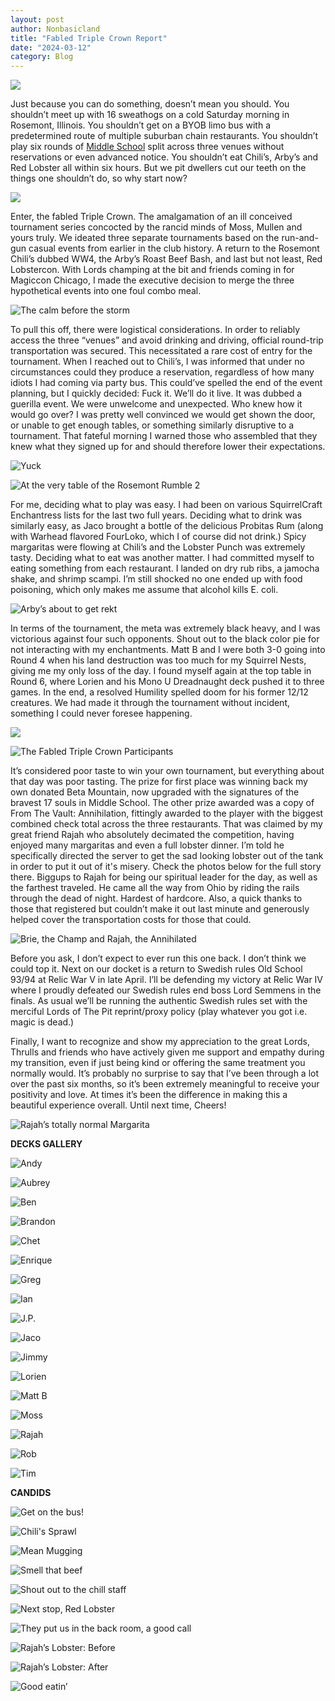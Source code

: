```yaml
---
layout: post
author: Nonbasicland
title: "Fabled Triple Crown Report"
date: "2024-03-12"
category: Blog
---
```


![](/assets/images/banners/enchantresss-presence.jpg)

Just because you can do something, doesn’t mean you should. You shouldn’t meet up with 16 sweathogs on a cold Saturday morning in Rosemont, Illinois. You shouldn’t get on a BYOB limo bus with a predetermined route of multiple suburban chain restaurants. You shouldn’t play six rounds of
[Middle School](https://lordsofthepit.com/formats#middle-school-rules) split across three venues without reservations or even advanced notice. You shouldn’t eat Chili’s, Arby’s and Red Lobster all within six hours. But we pit dwellers cut our teeth on the things one shouldn’t do, so why start now? 

![](/assets/images/2024fabledtriplecrown/FTC_Flyer.jpg)

Enter, the fabled Triple Crown. The amalgamation of an ill conceived tournament series concocted by the rancid minds of Moss, Mullen and yours truly. We ideated three separate tournaments based on the run-and-gun casual events from earlier in the club history. A return to the Rosemont Chili’s dubbed WW4, the Arby’s Roast Beef Bash, and last but not least, Red Lobstercon. With Lords champing at the bit and friends coming in for Magiccon Chicago, I made the executive decision to merge the three hypothetical events into one foul combo meal. 

![The calm before the storm](/assets/images/2024fabledtriplecrown/FTC_Bus1.jpg)

To pull this off, there were logistical considerations. In order to reliably access the three “venues” and avoid drinking and driving, official round-trip transportation was secured. This necessitated a rare cost of entry for the tournament. When I reached out to Chili’s, I was informed that under no circumstances could they produce a reservation, regardless of how many idiots I had coming via party bus. This could’ve spelled the end of the event planning, but I quickly decided: Fuck it. We’ll do it live. It was dubbed a guerilla event. We were unwelcome and unexpected. Who knew how it would go over? I was pretty well convinced we would get shown the door, or unable to get enough tables, or something similarly disruptive to a tournament. That fateful morning I warned those who assembled that they knew what they signed up for and should therefore lower their expectations.

![Yuck](/assets/images/2024fabledtriplecrown/FTC_Bus3.jpg)

![At the very table of the Rosemont Rumble 2](/assets/images/2024fabledtriplecrown/FTC_Chilis1.jpg)

For me, deciding what to play was easy. I had been on various SquirrelCraft Enchantress lists for the last two full years. Deciding what to drink was similarly easy, as Jaco brought a bottle of the delicious Probitas Rum (along with Warhead flavored FourLoko, which I of course did not drink.) Spicy margaritas were flowing at Chili’s and the Lobster Punch was extremely tasty. Deciding what to eat was another matter. I had committed myself to eating something from each restaurant. I landed on dry rub ribs, a jamocha shake, and shrimp scampi. I’m still shocked no one ended up with food poisoning, which only makes me assume that alcohol kills E. coli.

![Arby’s about to get rekt](/assets/images/2024fabledtriplecrown/FTC_Arbys1.jpg)

In terms of the tournament, the meta was extremely black heavy, and I was victorious against four such opponents. Shout out to the black color pie for not interacting with my enchantments. Matt B and I were both 3-0 going into Round 4 when his land destruction was too much for my Squirrel Nests, giving me my only loss of the day. I found myself again at the top table in Round 6, where Lorien and his Mono U Dreadnaught deck pushed it to three games. In the end, a resolved Humility spelled doom for his former 12/12 creatures. We had made it through the tournament without incident, something I could never foresee happening.

![](/assets/images/2024fabledtriplecrown/FTC_Results.jpg)

![The Fabled Triple Crown Participants](/assets/images/2024fabledtriplecrown/FTC_Group.jpg)

It’s considered poor taste to win your own tournament, but everything about that day was poor tasting. The prize for first place was winning back my own donated Beta Mountain, now upgraded with the signatures of the bravest 17 souls in Middle School. The other prize awarded was a copy of From The Vault: Annihilation, fittingly awarded to the player with the biggest combined check total across the three restaurants. That was claimed by my great friend Rajah who absolutely decimated the competition, having enjoyed many margaritas and even a full lobster dinner. I’m told he specifically directed the server to get the sad looking lobster out of the tank in order to put it out of it's misery. Check the photos below for the full story there. Biggups to Rajah for being our spiritual leader for the day, as well as the farthest traveled. He came all the way from Ohio by riding the rails through the dead of night. Hardest of hardcore. Also, a quick thanks to those that registered but couldn’t make it out last minute and generously helped cover the transportation costs for those that could.

![Brie, the Champ and Rajah, the Annihilated](/assets/images/2024fabledtriplecrown/FTC_RL5.jpg)

Before you ask, I don’t expect to ever run this one back. I don’t think we could top it. Next on our docket is a return to Swedish rules Old School 93/94 at Relic War V in late April. I’ll be defending my victory at Relic War IV where I proudly defeated our Swedish rules end boss Lord Semmens in the finals. As usual we’ll be running the authentic Swedish rules set with the merciful Lords of The Pit reprint/proxy policy (play whatever you got i.e. magic is dead.)

Finally, I want to recognize and show my appreciation to the great Lords, Thrulls and friends who have actively given me support and empathy during my transition, even if just being kind or offering the same treatment you normally would. It’s probably no surprise to say that I’ve been through a lot over the past six months, so it’s been extremely meaningful to receive your positivity and love. At times it’s been the difference in making this a beautiful experience overall. Until next time, Cheers!

![Rajah’s totally normal Margarita](/assets/images/2024fabledtriplecrown/FTC_RL2.jpg)

**DECKS GALLERY**

![Andy](/assets/images/2024fabledtriplecrown/FTC_Andy.jpg)

![Aubrey](/assets/images/2024fabledtriplecrown/FTC_Aubrey.jpg)

![Ben](/assets/images/2024fabledtriplecrown/FTC_Ben.jpg)

![Brandon](/assets/images/2024fabledtriplecrown/FTC_Brandon.png)

![Chet](/assets/images/2024fabledtriplecrown/FTC_Chet.jpg)

![Enrique](/assets/images/2024fabledtriplecrown/FTC_Enrique.jpg)

![Greg](/assets/images/2024fabledtriplecrown/FTC_Greg.jpg)

![Ian](/assets/images/2024fabledtriplecrown/FTC_Ian.jpg)

![J.P.](/assets/images/2024fabledtriplecrown/FTC_JP.jpg)

![Jaco](/assets/images/2024fabledtriplecrown/FTC_Jaco.jpg)

![Jimmy](/assets/images/2024fabledtriplecrown/FTC_Jimmy.jpg)

![Lorien](/assets/images/2024fabledtriplecrown/FTC_Lorien.jpg)

![Matt B](/assets/images/2024fabledtriplecrown/FTC_Matt.jpg)

![Moss](/assets/images/2024fabledtriplecrown/FTC_Moss.jpg)

![Rajah](/assets/images/2024fabledtriplecrown/FTC_Rajah.jpg)

![Rob](/assets/images/2024fabledtriplecrown/FTC_Rob.jpg)

![Tim](/assets/images/2024fabledtriplecrown/FTC_Tim.png)

**CANDIDS**

![Get on the bus!](/assets/images/2024fabledtriplecrown/FTC_Bus2.jpg)

![Chili's Sprawl](/assets/images/2024fabledtriplecrown/FTC_Chilis2.jpg)

![Mean Mugging](/assets/images/2024fabledtriplecrown/FTC_Chilis3.jpg)

![Smell that beef](/assets/images/2024fabledtriplecrown/FTC_Arbys2.jpg)

![Shout out to the chill staff](/assets/images/2024fabledtriplecrown/FTC_Arbys3.jpg)

![Next stop, Red Lobster](/assets/images/2024fabledtriplecrown/FTC_Bus4.jpg)

![They put us in the back room, a good call](/assets/images/2024fabledtriplecrown/FTC_RL3.jpg)

![Rajah’s Lobster: Before](/assets/images/2024fabledtriplecrown/FTC_RL1.jpg)

![Rajah’s Lobster: After](/assets/images/2024fabledtriplecrown/FTC_RL4.jpg)

![Good eatin’](/assets/images/2024fabledtriplecrown/FTC_RL6.jpg)
